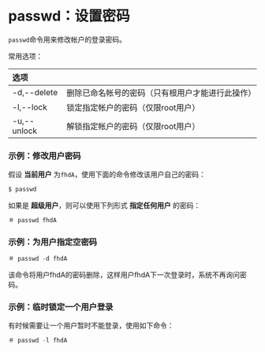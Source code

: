 passwd：设置密码
============================================================
`passwd`命令用来修改帐户的登录密码。

常用选项：

| 选项 |  |
| :------------- | :------------- |
| -d,--delete  | 删除已命名帐号的密码（只有根用户才能进行此操作） |
| -l,--lock | 锁定指定帐户的密码（仅限root用户）|
| -u,--unlock | 解锁指定帐户的密码（仅限root用户）|

### 示例：修改用户密码
假设 **当前用户** 为`fhdA`，使用下面的命令修改该用户自己的密码：
```powershell
$ passwd
```
如果是 **超级用户**，则可以使用下列形式 **指定任何用户** 的密码：
```powershell
＃ passwd fhdA
```
### 示例：为用户指定空密码
```powershell
＃ passwd -d fhdA
```
该命令将用户fhdA的密码删除，这样用户fhdA下一次登录时，系统不再询问密码。

### 示例：临时锁定一个用户登录
有时候需要让一个用户暂时不能登录，使用如下命令：
```powershell
＃ passwd -l fhdA
```
